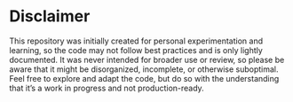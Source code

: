 # Disclaimer

This repository was initially created for personal experimentation and learning, so the code may not follow best practices and is only lightly documented. It was never intended for broader use or review, so please be aware that it might be disorganized, incomplete, or otherwise suboptimal. Feel free to explore and adapt the code, but do so with the understanding that it’s a work in progress and not production-ready.
